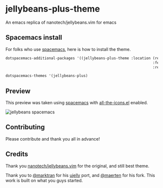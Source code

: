 # jellybeans-plus-theme
An emacs replica of nanotech/jellybeans.vim for emacs


## Spacemacs install

For folks who use [spacemacs](http://spacemacs.org), here is how to install the theme.

```lisp
dotspacemacs-additional-packages '((jellybeans-plus-theme :location (recipe
                                                                    :fetcher github
                                                                    :repo "jsmestad/jellybeans-plus-theme")))
```

```lisp
dotspacemacs-themes '(jellybeans-plus)
```

## Preview

This preview was taken using [spacemacs](http://spacemacs.org) with [all-the-icons.el](https://github.com/domtronn/all-the-icons.el) enabled.

![jellybeans spacemacs](https://github.com/jsmestad/jellybeans-plus-theme/raw/master/screenshot.png)

## Contributing

Please contribute and thank you all in advance!

## Credits

Thank you [nanotech/jellybeans.vim](https://github.com/nanotech/jellybeans.vim) for the original, and still best theme.

Thank you to [@marktran](https://github.com/marktran) for his [ujelly](https://github.com/marktran/color-theme-ujelly) port, and [@maerten](https://github.com/maerten) for his fork. This work is built on what you guys started.
